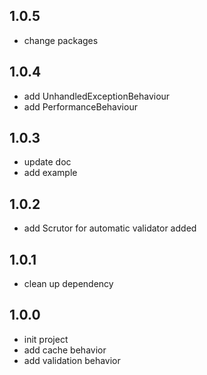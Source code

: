 ## 1.0.5
- change packages
## 1.0.4
- add UnhandledExceptionBehaviour
- add PerformanceBehaviour
## 1.0.3
- update doc
- add example
## 1.0.2
- add Scrutor for automatic validator added
## 1.0.1
- clean up dependency
## 1.0.0
- init project
- add cache behavior
- add validation behavior
